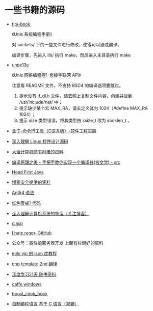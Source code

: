 # 一些书籍的源码

* [tlpi-book](./tlpi-book)

    《Unix 系统编程手册》

    对 sockets/ 下的一些文件进行修改，使得可以通过编译。

    编译步骤，先进入 lib/ 执行 make，然后进入主目录执行 make

* [unpv13e](./unpv13e)

    《Unix 网络编程卷1-套接字联网 API》

    注意看 README 文件，不支持 BSD4 的编译选项要跳过。


    1. 提示没有 if_dl.h 文件，请去网上复制文件内容，创建并放到 /usr/include/net/ 中；
    1. 提示缺少某个宏 MAX_RA，请去定义其为 1024（#define MAX_RA 1024）；
    1. 提示 size 类型错误，将其类型由 ssize_t 改为 socklen_t 。

* [孟宁-命令行工具（C语言版）-软件工程实践](./software_practice_in_c_by_mengning)

* [深入理解 Linux 程序设计源码](https://github.com/hanxinle/understanding-unix-linux-programming)

* [大话计算机随书附赠的资料](https://github.com/hanxinle/bigtalk_about_computer)

* [编译原理之美 - 手把手教你实现一个编译器(宫文学) - src](https://github.com/RichardGong/PlayWithCompiler)

* [Head First Java](./Head-First-Java)

* [慢雾安全提供的资料](https://github.com/slowmist)

* [Antlr4 语法](https://github.com/antlr/grammars-v4)

* [红色警戒1 代码](https://github.com/electronicarts/CnC_Remastered_Collection)

* [深入理解计算机系统的导读（关注博客）](https://www.cnblogs.com/figure9/archive/2010/04/10/1708942.html)

* [clasp](https://github.com/clasp-developers/clasp)

* [I hate regex](https://ihateregex.io/)-[GitHub](https://github.com/geongeorge/i-hate-regex) 

* 公众号：高性能服务器开发 上面有些很好的资料

* [milo yip 的 json 库教程](https://github.com/miloyip/json-tutorial)

* [cpp template 2nd 翻译](https://github.com/Walton1128/CPP-Templates-2nd--)

* [深度学习21天 随书资料](https://github.com/zhaoyongke/Caffe21Days)

* [caffe windows](https://github.com/HolidayXue/CaffeMerge)

* [boost_cook_book](./boost_cookbook_2013)
* [自制编程语言 基于 C 语言（郑钢）](./stepByStep/)
